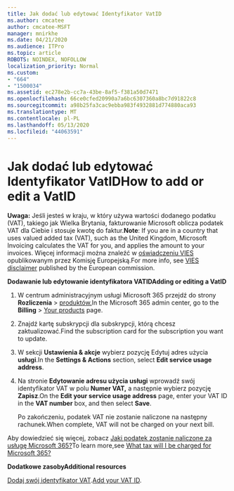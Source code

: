 ```yaml
---
title: Jak dodać lub edytować Identyfikator VatID
ms.author: cmcatee
author: cmcatee-MSFT
manager: mnirkhe
ms.date: 04/21/2020
ms.audience: ITPro
ms.topic: article
ROBOTS: NOINDEX, NOFOLLOW
localization_priority: Normal
ms.custom:
- "664"
- "1500034"
ms.assetid: ec278e2b-cc7a-43be-8af5-f381a50d7471
ms.openlocfilehash: 66ce0cfed20990a7a6bc6307360a8bc7d91822c8
ms.sourcegitcommit: a98b25fa3cac9ebba983f4932881d774880aca93
ms.translationtype: MT
ms.contentlocale: pl-PL
ms.lasthandoff: 05/13/2020
ms.locfileid: "44063591"
---
```

# <a name="how-to-add-or-edit-a-vatid"></a><span data-ttu-id="c330e-102">Jak dodać lub edytować Identyfikator VatID</span><span class="sxs-lookup"><span data-stu-id="c330e-102">How to add or edit a VatID</span></span>

<span data-ttu-id="c330e-103">**Uwaga:** Jeśli jesteś w kraju, w który używa wartości dodanego podatku (VAT), takiego jak Wielka Brytania, fakturowanie Microsoft oblicza podatek VAT dla Ciebie i stosuje kwotę do faktur.</span><span class="sxs-lookup"><span data-stu-id="c330e-103">**Note**: If you are in a country that uses valued added tax (VAT), such as the United Kingdom, Microsoft Invoicing calculates the VAT for you, and applies the amount to your invoices.</span></span> <span data-ttu-id="c330e-104">Więcej informacji można znaleźć w [oświadczeniu VIES](https://go.microsoft.com/fwlink/p/?LinkID=841741) opublikowanym przez Komisję Europejską.</span><span class="sxs-lookup"><span data-stu-id="c330e-104">For more info, see [VIES disclaimer](https://go.microsoft.com/fwlink/p/?LinkID=841741) published by the European commission.</span></span>

<span data-ttu-id="c330e-105">**Dodawanie lub edytowanie identyfikatora VATID**</span><span class="sxs-lookup"><span data-stu-id="c330e-105">**Adding or editing a VatID**</span></span>

1. <span data-ttu-id="c330e-106">W centrum administracyjnym usługi Microsoft 365 przejdź do strony **Rozliczenia** \> [produktów.](https://go.microsoft.com/fwlink/p/?linkid=842054)</span><span class="sxs-lookup"><span data-stu-id="c330e-106">In the Microsoft 365 admin center, go to the **Billing** \> [Your products](https://go.microsoft.com/fwlink/p/?linkid=842054) page.</span></span>

2. <span data-ttu-id="c330e-107">Znajdź kartę subskrypcji dla subskrypcji, którą chcesz zaktualizować.</span><span class="sxs-lookup"><span data-stu-id="c330e-107">Find the subscription card for the subscription you want to update.</span></span>

3. <span data-ttu-id="c330e-108">W sekcji **Ustawienia & akcje** wybierz pozycję Edytuj adres użycia **usługi**.</span><span class="sxs-lookup"><span data-stu-id="c330e-108">In the **Settings & Actions** section, select **Edit service usage address**.</span></span>

4. <span data-ttu-id="c330e-109">Na stronie **Edytowanie adresu użycia usługi** wprowadź swój identyfikator VAT w polu **Numer VAT,** a następnie wybierz pozycję **Zapisz**.</span><span class="sxs-lookup"><span data-stu-id="c330e-109">On the **Edit your service usage address** page, enter your VAT ID in the **VAT number** box, and then select **Save**.</span></span>

    <span data-ttu-id="c330e-110">Po zakończeniu, podatek VAT nie zostanie naliczone na następny rachunek.</span><span class="sxs-lookup"><span data-stu-id="c330e-110">When complete, VAT will not be charged on your next bill.</span></span>

<span data-ttu-id="c330e-111">Aby dowiedzieć się więcej, zobacz [Jaki podatek zostanie naliczone za usługę Microsoft 365?](https://docs.microsoft.com/office365/admin/subscriptions-and-billing/what-tax-will-i-be-charged)</span><span class="sxs-lookup"><span data-stu-id="c330e-111">To learn more,see [What tax will I be charged for Microsoft 365?](https://docs.microsoft.com/office365/admin/subscriptions-and-billing/what-tax-will-i-be-charged)</span></span>

<span data-ttu-id="c330e-112">**Dodatkowe zasoby**</span><span class="sxs-lookup"><span data-stu-id="c330e-112">**Additional resources**</span></span>

<span data-ttu-id="c330e-113">[Dodaj swój identyfikator VAT](https://docs.microsoft.com/office365/admin/subscriptions-and-billing/what-tax-will-i-be-charged?view=o365-worldwide#add-your-vat-id-eu-countries-only).</span><span class="sxs-lookup"><span data-stu-id="c330e-113">[Add your VAT ID](https://docs.microsoft.com/office365/admin/subscriptions-and-billing/what-tax-will-i-be-charged?view=o365-worldwide#add-your-vat-id-eu-countries-only).</span></span>